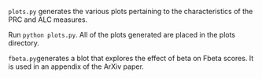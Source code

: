 `plots.py` generates the various plots pertaining to the characteristics of the PRC and ALC measures.

Run `python plots.py`. All of the plots generated are placed in the plots directory.

`fbeta.py`generates a blot that explores the effect of beta on Fbeta scores. It is used in an appendix of the ArXiv paper.